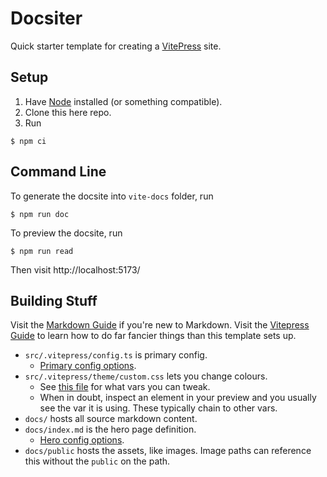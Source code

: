 # Docsiter

Quick starter template for creating a [VitePress](https://vitepress.dev) site.

## Setup

1. Have [Node](https://nodejs.org/en/download/package-manager) installed (or something compatible).
2. Clone this here repo.
3. Run

```
$ npm ci
```

## Command Line

To generate the docsite into `vite-docs` folder, run

```
$ npm run doc
```

To preview the docsite, run

```
$ npm run read
```

Then visit http://localhost:5173/

## Building Stuff

Visit the [Markdown Guide](https://www.markdownguide.org/) if you're new to Markdown. Visit the [Vitepress Guide](https://vitepress.dev/guide/what-is-vitepress) to learn how to do far fancier things than this template sets up.

- `src/.vitepress/config.ts` is primary config.
  - [Primary config options](https://vitepress.dev/reference/default-theme-config).
- `src/.vitepress/theme/custom.css` lets you change colours.
  - See [this file](https://github.com/vuejs/vitepress/blob/main/src/client/theme-default/styles/vars.css) for what vars you can tweak.
  - When in doubt, inspect an element in your preview and you usually see the var it is using. These typically chain to other vars.
- `docs/` hosts all source markdown content.
- `docs/index.md` is the hero page definition.
  - [Hero config options](https://vitepress.dev/reference/frontmatter-config).
- `docs/public` hosts the assets, like images. Image paths can reference this without the `public` on the path.